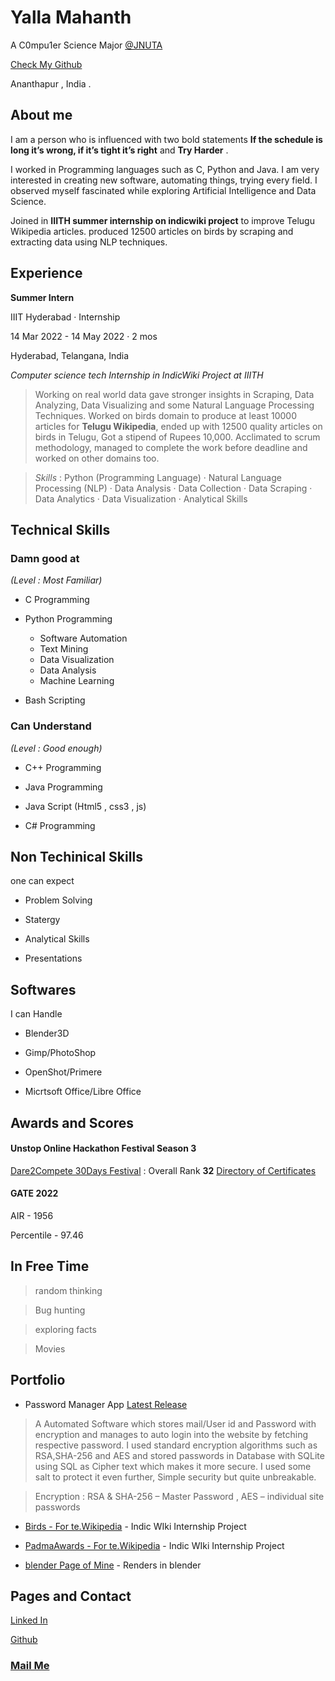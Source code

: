 # Yalla Mahanth
A C0mpu1er Science Major [@JNUTA](https://www.jntuacea.ac.in/) 

[Check My Github](https://github.com/Mahanth-Maha)

Ananthapur , India .

## About me
I am a person who is influenced with two bold statements __If the schedule is long it’s wrong, if it’s tight it’s right__ and __Try Harder__ .

I worked in Programming languages such as C, Python and Java. I am very interested in creating new software, automating things, trying every field. I observed myself fascinated while exploring Artificial Intelligence and Data Science.

Joined in __IIITH summer internship on indicwiki project__ to improve Telugu Wikipedia articles. produced 12500 articles on birds by scraping and extracting data using NLP techniques.

## Experience

__Summer Intern__

IIIT Hyderabad · Internship

14 Mar 2022 - 14 May 2022 · 2 mos

Hyderabad, Telangana, India

_Computer science tech Internship in IndicWiki Project at IIITH_

> Working on real world data gave stronger insights in Scraping, Data Analyzing, Data Visualizing and some Natural Language Processing Techniques. Worked on birds domain to produce at least 10000 articles for __Telugu Wikipedia__, ended up with 12500 quality articles on birds in Telugu, Got a stipend of Rupees 10,000. Acclimated to scrum methodology, managed to complete the work before deadline and worked on other domains too.

>_Skills_ : Python (Programming Language) · Natural Language Processing (NLP) · Data Analysis · Data Collection · Data Scraping · Data Analytics · Data Visualization · Analytical Skills

## Technical Skills 
### Damn good at

_(Level : Most Familiar)_

  - C Programming

  - Python Programming
    - Software Automation
    - Text Mining
    - Data Visualization
    - Data Analysis
    - Machine Learning

  - Bash Scripting

### Can Understand 

_(Level : Good enough)_

- C++ Programming

- Java Programming

- Java Script (Html5 , css3 , js)

- C# Programming 

## Non Techinical Skills 

one can expect 

- Problem Solving

- Statergy

- Analytical Skills

- Presentations

## Softwares 

I can Handle

* Blender3D

* Gimp/PhotoShop

* OpenShot/Primere

* Micrtsoft Office/Libre Office

## Awards and Scores

#### Unstop Online Hackathon Festival Season 3

[Dare2Compete 30Days Festival](https://dare2compete.com/competitions/online-hackathon-festival-ohf-season-3-263190/leaderboard?d=eyJwYWdlIjoxLCJ0ZWFtSWQiOjgwMjQ2NDIsImFzc29jaWF0aW9uSWQiOjI2MzE5MH0=) : Overall Rank __32__ [Directory of Certificates](https://github.com/Mahanth-Maha/Mahanth-Maha/tree/gh-pages/Hackathons)

#### GATE 2022

AIR - 1956

Percentile - 97.46

## In Free Time

> random thinking

> Bug hunting

> exploring facts

> Movies

## Portfolio

- Password Manager App [Latest Release](https://github.com/Mahanth-Maha/PswdMngrAL/releases/tag/v1.2)

> A Automated Software which stores mail/User id and Password with encryption and manages to auto login into the website by fetching respective password. I used standard encryption algorithms such as RSA,SHA-256 and AES and stored passwords in Database with SQLite using SQL as Cipher text which makes it more secure. I used some salt to protect it even further, Simple security but quite unbreakable.

> Encryption : RSA & SHA-256 – Master Password , AES – individual site passwords

- [Birds - For te.Wikipedia](https://github.com/Mahanth-Maha/indicwiki_birds) - Indic WIki Internship Project

- [PadmaAwards - For te.Wikipedia](https://github.com/Mahanth-Maha/padmaAwards) - Indic WIki Internship Project

- [blender Page of Mine](Blender.md) - Renders in blender 

## Pages and Contact

[Linked In](https://linked.in/Mahanth-Maha)

[Github](https://github.com/Mahanth-Maha)

### [Mail Me](mailto:yallamahanth2002@gmail.com)
